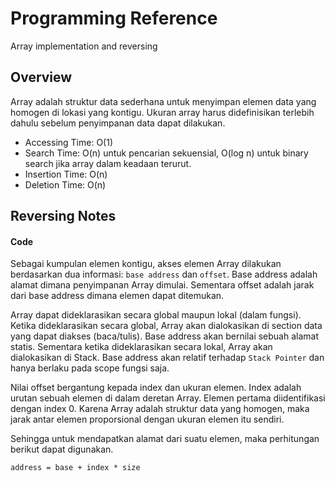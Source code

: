 # Programming Reference

Array implementation and reversing

## Overview

Array adalah struktur data sederhana untuk menyimpan elemen data yang homogen di lokasi yang kontigu. Ukuran array harus didefinisikan terlebih dahulu sebelum penyimpanan data dapat dilakukan.

* Accessing Time: O(1)
* Search Time: O(n) untuk pencarian sekuensial, O(log n) untuk binary search jika array dalam keadaan terurut.
* Insertion Time: O(n) 
* Deletion Time: O(n)

## Reversing Notes

#### Code

Sebagai kumpulan elemen kontigu, akses elemen Array dilakukan berdasarkan dua informasi: `base address` dan `offset`. Base address adalah alamat dimana penyimpanan Array dimulai. Sementara offset adalah jarak dari base address dimana elemen dapat ditemukan.

Array dapat dideklarasikan secara global maupun lokal (dalam fungsi). Ketika dideklarasikan secara global, Array akan dialokasikan di section data yang dapat diakses (baca/tulis). Base address akan bernilai sebuah alamat statis. Sementara ketika dideklarasikan secara lokal, Array akan dialokasikan di Stack. Base address akan relatif terhadap `Stack Pointer` dan hanya berlaku pada scope fungsi saja.

Nilai offset bergantung kepada index dan ukuran elemen. Index adalah urutan sebuah elemen di dalam deretan Array. Elemen pertama diidentifikasi dengan index 0. Karena Array adalah struktur data yang homogen, maka jarak antar elemen proporsional dengan ukuran elemen itu sendiri.

Sehingga untuk mendapatkan alamat dari suatu elemen, maka perhitungan berikut dapat digunakan.

```
address = base + index * size
```